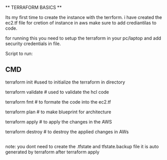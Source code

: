 ** TERRAFORM BASICS **

Its my first time to create the instance with the terrform.
i have created the ec2.tf file for cretion of instance in aws 
make sure to add crediantilas to code.

for running this you need to setup the terraform in your pc/laptop and add security credentials in file.

Script to run:
## CMD
terraform init                  #used to initialize the terraform in directory

terraform validate                      # used to validate the hcl code

terraform fmt                     # to formate the code into the ec2.tf 

terraform plan                # to make blueprint for architecture

terraform apply                # to apply the changes in the AWS

terraform destroy                      # to destroy the applied changes in AWs

##
note: you dont need to create the .tfstate and tfstate.backup file it is auto generated by terraform after terraform apply
